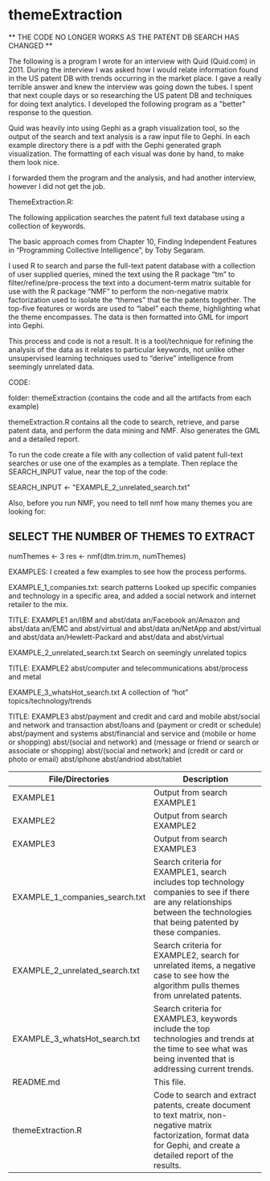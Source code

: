 themeExtraction
================

** THE CODE NO LONGER WORKS AS THE PATENT DB SEARCH HAS CHANGED **

The following is a program I wrote for an interview with Quid (Quid.com) in 2011.
During the interview I was asked how I would relate information found in the US patent DB with 
trends occurring in the market place.  I gave a really terrible answer and knew the interview
was going down the tubes.  I spent that next couple days or so researching the US patent DB and techniques 
for doing text analytics.  I developed the following program as a "better" response to
the question.  

Quid was heavily into using Gephi as a graph visualization tool, so the output of the 
search and text analysis is a raw input file to Gephi.  In each example directory there is a pdf
with the Gephi generated graph visualization. The formatting of each visual was done by hand, to make them look nice.

I forwarded them the program and the analysis, and had another interview, however
I did not get the job.


ThemeExtraction.R:

The following application searches the patent full text database using a collection of keywords. 

The basic approach comes from Chapter 10, Finding Independent Features
in “Programming Collective Intelligence”, by Toby Segaram. 

I used R
to search and parse the full-text patent database with a collection
of user supplied queries, mined the text using the R package “tm” to
filter/refine/pre-process the text into a document-term matrix
suitable for use with the R package “NMF” to perform the non-negative
matrix factorization used to isolate the “themes” that tie the patents
together. The top-five features or words are used to “label” each
theme, highlighting what the theme encompasses. The data is then
formatted into GML for import into Gephi.

This process and code is not a result.  It is a tool/technique for
refining the analysis of the data as it relates to particular
keywords, not unlike other unsupervised learning techniques used to
“derive” intelligence from seemingly unrelated data.


CODE:

folder: themeExtraction (contains the code and all the artifacts from
each example)

themeExtraction.R contains all the code to search, retrieve, and parse
patent data, and perform the data mining and NMF. Also generates the
GML and a detailed report.

To run the code create a file with any collection of valid patent
full-text searches or use one of the examples as a template. Then
replace the SEARCH_INPUT value, near the top of the code:

SEARCH_INPUT <- "EXAMPLE_2_unrelated_search.txt"

Also, before you run NMF, you need to tell nmf how many themes you are
looking for:

## SELECT THE NUMBER OF THEMES TO EXTRACT
numThemes <- 3
res <- nmf(dtm.trim.m, numThemes)


EXAMPLES:
I created a few examples to see how the process performs.

EXAMPLE_1_companies.txt: search patterns
Looked up specific companies and technology in a specific area, and
added a social network and internet retailer to the mix.

TITLE: EXAMPLE1
an/IBM and abst/data
an/Facebook
an/Amazon and abst/data
an/EMC and abst/virtual and abst/data
an/NetApp and abst/virtual and abst/data
an/Hewlett-Packard and abst/data and abst/virtual


EXAMPLE_2_unrelated_search.txt
Search on seemingly unrelated topics

TITLE: EXAMPLE2
abst/computer and telecommunications
abst/process and metal


EXAMPLE_3_whatsHot_search.txt
A collection of “hot” topics/technology/trends

TITLE: EXAMPLE3
abst/payment and credit and card and mobile
abst/social and network and transaction
abst/loans and (payment or credit or schedule)
abst/payment and systems
abst/financial and service and (mobile or home or shopping)
abst/(social and network) and (message or friend or search or
associate or shopping)
abst/(social and network) and (credit or card or photo or email)
abst/iphone
abst/andriod
abst/tablet



File/Directories                | Description
------------------------------- | -----------------------------------------------
EXAMPLE1                        | Output from search EXAMPLE1
EXAMPLE2                        | Output from search EXAMPLE2
EXAMPLE3                        | Output from search EXAMPLE3
EXAMPLE_1_companies_search.txt  | Search criteria for EXAMPLE1, search includes top technology companies to see if there are any relationships between the technologies that being patented by these companies.
EXAMPLE_2_unrelated_search.txt  | Search criteria for EXAMPLE2, search for unrelated items, a negative case to see how the algorithm pulls themes from unrelated patents.
EXAMPLE_3_whatsHot_search.txt   | Search criteria for EXAMPLE3, keywords include the top technologies and trends at the time to see what was being invented that is addressing current trends.
README.md                       | This file.
themeExtraction.R               | Code to search and extract patents, create document to text matrix, non-negative matrix factorization, format data for Gephi, and create a detailed report of the results.
